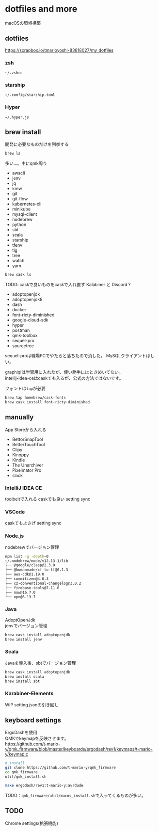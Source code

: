 # dotfiles and more

macOSの環境構築

## dotfiles

<https://scrapbox.io/tmarioyoshi-83818027/my_dotfiles>

### zsh

`~/.zshrc`

### starship

`~/.config/starship.toml`

### Hyper

`~/.hyper.js`

## brew install

開発に必要なものだけを列挙する

```sh
brew ls
```

多い…。主にqmk周り

- awscli
- jenv
- jq
- krew
- git
- git-flow
- kubernetes-cli
- minikube
- mysql-client
- nodebrew
- python
- sbt
- scala
- starship
- tfenv
- tig
- tree
- watch
- yarn

```sh
brew cask ls
```

TODO: caskで良いものをcaskで入れ直す
Kalabiner と Discord ?

- adoptopenjdk
- adoptopenjdk8
- dash
- docker
- font-ricty-diminished
- google-cloud-sdk
- hyper
- postman
- qmk-toolbox
- sequel-pro
- sourcetree

sequel-proは職場PCでやたらと落ちたので消した。
MySQLクライアントほしい。

graphiqlは学習用に入れたが、使い勝手にはときめいてない。  
intellij-idea-ceはcaskでも入るが、公式の方法ではないです。

フォントは`tap`が必要

```sh
brew tap homebrew/cask-fonts
brew cask install font-ricty-diminished
```

## manually

App Storeから入れる

- BettorSnapTool
- BetterTouchTool
- Clipy
- Kinoppy
- Kindle
- The Unarchiver
- Pixelmator Pro
- slack

### IntelliJ IDEA CE

toolbeltで入れる caskでも良い
setting sync

### VSCode

caskでもよさげ
setting sync

### Node.js

nodebrewでバージョン管理

```sh
npm list -g -depth=0
~/.nodebrew/node/v12.13.1/lib
├── @google/clasp@2.3.0
├── @humanmade/cf-to-tf@0.1.3
├── aws-cdk@1.19.0
├── commitizen@4.0.3
├── cz-conventional-changelog@3.0.2
├── firebase-tools@7.11.0
├── now@16.7.0
└── npm@6.13.7
```

### Java

AdoptOpenJdk  
jenvでバージョン管理  

```sh
brew cask install adoptopenjdk
brew install jenv
```

### Scala

Javaを導入後、sbtでバージョン管理

```sh
brew cask install adoptopenjdk
brew install scala
brew install sbt
```

### Karabiner-Elements

WIP setting.jsonの引き回し

## keyboard settings

ErgoDashを使用  
QMKでkeymapを反映させます。  
<https://github.com/t-mario-y/qmk_firmware/blob/master/keyboards/ergodash/rev1/keymaps/t-mario-y/keymap.c>

```sh
# install
git clone https://github.com/t-mario-y/qmk_firmware
cd qmk_firmware
util/qmk_install.sh

make ergodash/rev1:t-mario-y:avrdude
```

TODO：`qmk_firmware/util/macos_install.sh`で入ってくるものが多い。  

## TODO

Chrome settings(拡張機能)
